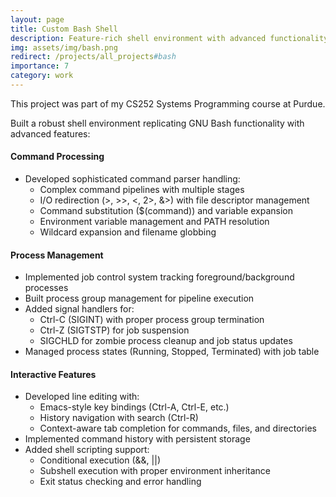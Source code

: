 ```yaml
---
layout: page
title: Custom Bash Shell
description: Feature-rich shell environment with advanced functionality
img: assets/img/bash.png
redirect: /projects/all_projects#bash
importance: 7
category: work
---
```


This project was part of my CS252 Systems Programming course at Purdue. 

Built a robust shell environment replicating GNU Bash functionality with advanced features:

#### Command Processing

- Developed sophisticated command parser handling:
  - Complex command pipelines with multiple stages
  - I/O redirection (>, >>, <, 2>, &>) with file descriptor management
  - Command substitution ($(command)) and variable expansion
  - Environment variable management and PATH resolution
  - Wildcard expansion and filename globbing

#### Process Management

- Implemented job control system tracking foreground/background processes
- Built process group management for pipeline execution
- Added signal handlers for:
  - Ctrl-C (SIGINT) with proper process group termination
  - Ctrl-Z (SIGTSTP) for job suspension
  - SIGCHLD for zombie process cleanup and job status updates
- Managed process states (Running, Stopped, Terminated) with job table

#### Interactive Features

- Developed line editing with:
  - Emacs-style key bindings (Ctrl-A, Ctrl-E, etc.)
  - History navigation with search (Ctrl-R)
  - Context-aware tab completion for commands, files, and directories
- Implemented command history with persistent storage
- Added shell scripting support:
  - Conditional execution (&&, ||)
  - Subshell execution with proper environment inheritance
  - Exit status checking and error handling